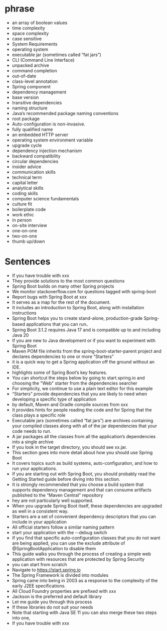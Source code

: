 # phrase
- an array of boolean values
- time complexity
- space complexity
- case sensitive
- System Requirements
- operating system
- executable jar (sometimes called “fat jars”)
- CLI (Command Line Interface)
- unpacked archive
- command completion
- out-of-date
- class-level annotation
- Spring component
- dependency management
- base version 
- transitive dependencies
- naming structure
- Java’s recommended package naming conventions
- root package
- Auto-configuration is non-invasive.
- fully qualified name
- an embedded HTTP server
- operating system environment variable
- upgrade cycle
- dependency injection mechanism
- backward compatibility
- circular dependencies
- insider advice
-  communication skills
-  technical term
-  capital letter
- analytical skills
- coding skills
- computer science fundamentals
- culture fit
- boilerplate code
- work ethic
- in person
- on-site interview
- one-on-one
- two-on-one
- thumb up/down
 # Sentences
- If you have trouble with xxx
- They provide solutions to the most common questions
-  Spring Boot builds on many other Spring projects
-  We monitor stackoverflow.com for questions tagged with spring-boot
-  Report bugs with Spring Boot at xxx
- It serves as a map for the rest of the document.
- It includes an introduction to Spring Boot, along with installation instructions
- Spring Boot helps you to create stand-alone, production-grade Spring-based applications that you can run、
- Spring Boot 3.1.2 requires Java 17 and is compatible up to and including Java 20
- If you are new to Java development or if you want to experiment with Spring Boot
- Maven POM file inherits from the spring-boot-starter-parent project and declares dependencies to one or more “Starters”
- it is a quick way to get a Spring application off the ground without an IDE.
- highlights some of Spring Boot’s key features.
- You can shortcut the steps below by going to start.spring.io and choosing the "Web" starter from the dependencies searcher
- For simplicity, we continue to use a plain text editor for this example
- “Starters” provide dependencies that you are likely to need when developing a specific type of application
- by default, Maven and Gradle compile sources from xxx
- It provides hints for people reading the code and for Spring that the class plays a specific role
- Executable jars (sometimes called “fat jars”) are archives containing your compiled classes
  along with all of the jar dependencies that your code needs to run.
- A  jar packages all the classes from all the application’s dependencies into a single archive
- If you look in the target directory, you should see xx.jar.
- This section goes into more detail about how you should use Spring Boot
- It covers topics such as build systems, auto-configuration, and how to run your applications.
- If you are starting out with Spring Boot, you should probably read the Getting Started guide before diving into this section.
- It is strongly recommended that you choose a build system that supports dependency management and that can consume artifacts published to the “Maven Central” repository
- hey are not particularly well supported.
- When you upgrade Spring Boot itself, these dependencies are upgraded as well in a consistent way.
- Starters are a set of convenient dependency descriptors that you can include in your application
- All official starters follow a similar naming pattern
- start your application with the --debug switch
- If you find that specific auto-configuration classes that you do not want are being applied, you can use the exclude attribute of @SpringBootApplication to disable them
- This guide walks you through the process of creating a simple web application with resources that are protected by Spring Security
- you can start from scratch
- Navigate to https://start.spring.io
- The Spring Framework is divided into modules
- Spring came into being in 2003 as a response to the complexity of the early J2EE specifications.
- All Cloud Foundry properties are prefixed with xxx
- Jackson is the preferred and default library
- Let me guide you through this process
- If these libraries do not suit your needs
- Note that starting with Java SE 11 you can also merge these two steps into one,
- If you have trouble with xxx

